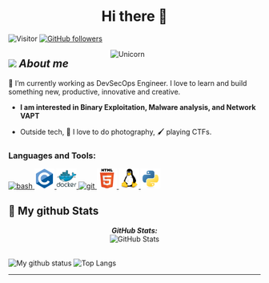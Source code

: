 <h1 align="center">Hi there 👋 </h1>

![Visitor](https://visitor-badge.laobi.icu/badge?page_id=90r1ll4.repoName) [![GitHub followers](https://img.shields.io/github/followers/90r1ll4.svg?style=social&label=Follow)](https://github.com/90r1ll4?tab=followers)<br/>

<img align="right" width=300px alt="Unicorn" src="https://cdn.dribbble.com/users/1162077/screenshots/3848914/programmer.gif" />

## <img src="https://media.giphy.com/media/ObNTw8Uzwy6KQ/giphy.gif" width="30px">&nbsp;***About me***

🌱 I’m currently working as DevSecOps Engineer. I love to learn and build something new, productive, innovative and creative.
* **I am interested in Binary Exploitation, Malware analysis, and Network VAPT**
- Outside tech, 📖 I love to do photography, 🖌️ playing CTFs.

<h3 align="left">Languages and Tools:</h3>
<p align="left"> <a href="https://www.gnu.org/software/bash/" target="_blank" rel="noreferrer"> <img src="https://www.vectorlogo.zone/logos/gnu_bash/gnu_bash-icon.svg" alt="bash" width="40" height="40"/> </a> <a href="https://www.cprogramming.com/" target="_blank" rel="noreferrer"> <img src="https://raw.githubusercontent.com/devicons/devicon/master/icons/c/c-original.svg" alt="c" width="40" height="40"/> </a> <a href="https://www.docker.com/" target="_blank" rel="noreferrer"> <img src="https://raw.githubusercontent.com/devicons/devicon/master/icons/docker/docker-original-wordmark.svg" alt="docker" width="40" height="40"/> </a> <a href="https://git-scm.com/" target="_blank" rel="noreferrer"> <img src="https://www.vectorlogo.zone/logos/git-scm/git-scm-icon.svg" alt="git" width="40" height="40"/> </a> <a href="https://www.w3.org/html/" target="_blank" rel="noreferrer"> <img src="https://raw.githubusercontent.com/devicons/devicon/master/icons/html5/html5-original-wordmark.svg" alt="html5" width="40" height="40"/> </a>  <a href="https://www.linux.org/" target="_blank" rel="noreferrer"> <img src="https://raw.githubusercontent.com/devicons/devicon/master/icons/linux/linux-original.svg" alt="linux" width="40" height="40"/> </a> <a href="https://www.python.org" target="_blank" rel="noreferrer"> <img src="https://raw.githubusercontent.com/devicons/devicon/master/icons/python/python-original.svg" alt="python" width="40" height="40"/> </a> </p>

<h2>👀 My github Stats</h2>

<div>
<!--   <p align="center">
    <b><em>Now listening to:</em></b> <br/>
    <img src="https://spotify-github-profile.vercel.app/api/view?uid=90r1ll4&cover_image=true&theme=novatorem" alt="Now Listenting to" />
  </p> -->
  
  <p align="center">
  <b><em>GitHub Stats:</em></b> <br/>
    <img src="https://github-readme-streak-stats.herokuapp.com/?user=90r1ll4" alt="GitHub Stats" /> <br/><br/>
  
</div>

![My github status](https://github-readme-stats.vercel.app/api?username=90r1ll4&show_icons=true&include_all_commits=true)
![Top Langs](https://github-readme-stats.vercel.app/api/top-langs/?username=90r1ll4&layout=compact)

---------------------------------------------------------------------------------------------------------------------
